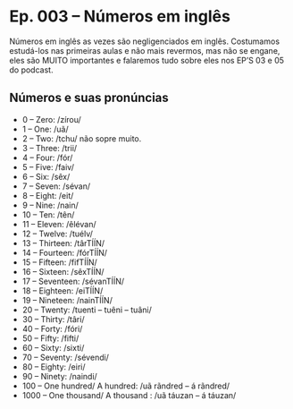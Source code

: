 <h1> Ep. 003 – Números em inglês </h1>

<p> Números em inglês as vezes são negligenciados em inglês. Costumamos estudá-los nas primeiras aulas e não mais revermos, mas não se engane, eles são MUITO importantes e falaremos tudo sobre eles nos EP’S 03 e 05 do podcast. </p>

<h2> Números e suas pronúncias </h2>

<ul>
    <li> 0 – Zero: /zírou/ </li>
    <li> 1 – One: /uã/ </li>
    <li> 2 – Two: /tchu/ não sopre muito. </li>
    <li> 3 – Three: /trii/ </li>
    <li> 4 – Four: /fór/ </li>
    <li> 5 – Five: /faiv/ </li>
    <li> 6 – Six: /sêx/ </li>
    <li> 7 – Seven: /sévan/ </li>
    <li> 8 – Eight: /eit/ </li>
    <li> 9 – Nine: /nain/ </li>
    <li> 10 – Ten: /tên/ </li>
    <li> 11 – Eleven: /êlévan/ </li>
    <li> 12 – Twelve: /tuélv/ </li>
    <li> 13 – Thirteen: /târTÍÍN/ </li>
    <li> 14 – Fourteen: /fórTÍÍN/ </li>
    <li> 15 – Fifteen: /fifTÍÍN/ </li>
    <li> 16 – Sixteen: /sêxTÍÍN/ </li>
    <li> 17 – Seventeen: /sévanTÍÍN/ </li>
    <li> 18 – Eighteen: /eiTÍÍN/ </li>
    <li> 19 – Nineteen: /nainTÍÍN/ </li>
    <li> 20 – Twenty: /tuenti – tuêni – tuâni/ </li>
    <li> 30 – Thirty: /târi/ </li>
    <li> 40 – Forty: /fóri/ </li>
    <li> 50 – Fifty: /fifti/ </li>
    <li> 60 – Sixty: /sixti/ </li>
    <li> 70 – Seventy: /sévendi/ </li>
    <li> 80 – Eighty: /eiri/ </li>
    <li> 90 – Ninety: /naindi/ </li>
    <li> 100 – One hundred/ A hundred: /uã rãndred – á rãndred/ </li>
    <li> 1000 – One thousand/ A thousand : /uã táuzan – á táuzan/ </li>
</ul>